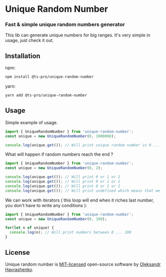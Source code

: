 # Unique Random Number

### Fast & simple unique random numbers generator

This lib can generate unique numbers for big ranges. It's very simple in usage, just check it out.

## Installation

npm:
```sh
npm install @ts-pro/unique-random-number
```
yarn:
```sh
yarn add @ts-pro/unique-random-number
```

## Usage

Simple example of usage.

```js
import { UniqueRandomNumber } from 'unique-random-number';
const unique = new UniqueRandomNumber(0, 1000000);

console.log(unique.get()); // Will print unique random number in 0 ... 1000000 ( inclusive )
```

What will happen if random numbers reach the end ?
```js
import { UniqueRandomNumber } from 'unique-random-number';
const unique = new UniqueRandomNumber(0, 2);

console.log(unique.get()); // Will print 0 or 1 or 2
console.log(unique.get()); // Will print 0 or 1 or 2
console.log(unique.get()); // Will print 0 or 1 or 2
console.log(unique.get()); // Will print undefined which means that we have riched the end
```

We can work with iterators ( this loop will end when it riches last number, you don't have to write any conditions ):
```js
import { UniqueRandomNumber } from 'unique-random-number';
const unique = new UniqueRandomNumber(0, 100);

for(let n of unique) {
  console.log(n); // Will print numbers between 0 ... 100
}
```

## License

Unique random number is [MIT-licensed](LICENSE) open-source software by [Oleksandr Havrashenko](https://github.com/gavrashenko).
